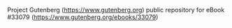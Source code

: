 Project Gutenberg (https://www.gutenberg.org) public repository for eBook #33079 (https://www.gutenberg.org/ebooks/33079)
